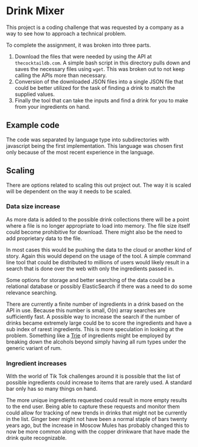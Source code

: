 # Drink Mixer

This project is a coding challenge that was requested by a company as a way to see how to approach a technical problem.

To complete the assignment, it was broken into three parts.

1. Download the files that were needed by using the API at `thecocktaildb.com`. A simple bash script in this directory pulls down and saves the necessary files using `wget`. This was broken out to not keep calling the APIs more than necessary.
1. Conversion of the downloaded JSON files into a single JSON file that could be better utilized for the task of finding a drink to match the supplied values.
1. Finally the tool that can take the inputs and find a drink for you to make from your ingredients on hand.

## Example code

The code was separated by language type into subdirectories with javascript being the first implementation. This language was chosen first only because of the most recent experience in the language.

## Scaling

There are options related to scaling this out project out. The way it is scaled will be dependent on the way it needs to be scaled.

### Data size increase

As more data is added to the possible drink collections there will be a point where a file is no longer appropriate to load into memory. The file size itself could become prohibitive for download. There might also be the need to add proprietary data to the file.

In most cases this would be pushing the data to the cloud or another kind of story. Again this would depend on the usage of the tool. A simple command line tool that could be distributed to millions of users would likely result in a search that is done over the web with only the ingredients passed in.

Some options for storage and better searching of the data could be a relational database or possibly ElasticSearch if there was a need to do some relevance searching.

There are currently a finite number of ingredients in a drink based on the API in use. Because this number is small, O(n) array searches are sufficiently fast. A possible way to increase the search if the number of drinks became extremely large could be to score the ingredients and have a sub index of rarest ingredients. This is more speculation in looking at the problem. Something like a [Trie](https://en.wikipedia.org/wiki/Trie) of ingredients might be employed by breaking down the alcohols beyond simply having all rum types under the generic variant of rum.

### Ingredient increases

With the world of Tik Tok challenges around it is possible that the list of possible ingredients could increase to items that are rarely used. A standard bar only has so many things on hand.

The more unique ingredients requested could result in more empty results to the end user. Being able to capture these requests and monitor them could allow for tracking of new trends in drinks that might not be currently in the list. Ginger beer might not have been a normal staple of bars twenty years ago, but the increase in Moscow Mules has probably changed this to now be more common along with the copper drinkware that have made the drink quite recognizable.
